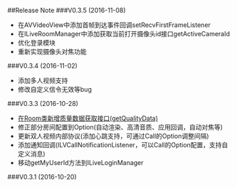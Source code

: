 ##Release Note
###V0.3.5 (2016-11-08)
- 在AVVideoView中添加首帧到达事件回调setRecvFirstFrameListener
- 在ILiveRoomManager中添加获取当前打开摄像头id接口getActiveCameraId
- 优化登录模块
- 重新实现摄像头对焦功能

###V0.3.4 (2016-11-02)
- 添加多人视频支持
- 修改自定义信令无效等bug

###V0.3.3 (2016-10-28)
- [在Room类新增质量数据获取接口(getQualityData)](/doc/ILiveSDK/quality.md)
- 修正部分房间配置到Option(自动渲染、高清音质、应用回调，自动对焦等)
- 更新双人视频内部协议(添加心跳支持，可通过Call的Option调整间隔)
- 添加通知回调(ILVCallNotificationListener，可以Call的Option配置，支持自定义消息)
- 移动getMyUserId方法到ILiveLoginManager

###V0.3.1 (2016-10-20)

